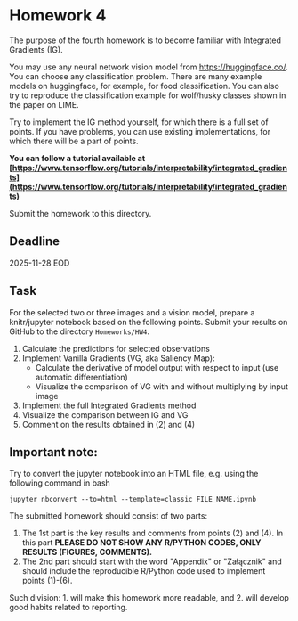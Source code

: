 # Homework 4

The purpose of the fourth homework is to become familiar with Integrated Gradients (IG). 

You may use any neural network vision model from https://huggingface.co/. 
You can choose any classification problem. 
There are many example models on huggingface, for example, for food classification.
You can also try to reproduce the classification example for wolf/husky classes shown in the paper on LIME.

Try to implement the IG method yourself, for which there is a full set of points. If you have problems, you can use existing implementations, for which there will be a part of points.

**You can follow a tutorial available at [https://www.tensorflow.org/tutorials/interpretability/integrated_gradients](https://www.tensorflow.org/tutorials/interpretability/integrated_gradients)**

Submit the homework to this directory.

## Deadline 

2025-11-28 EOD

## Task

For the selected two or three images and a vision model, prepare a knitr/jupyter notebook based on the following points.
Submit your results on GitHub to the directory `Homeworks/HW4`.

1. Calculate the predictions for selected observations
2. Implement Vanilla Gradients (VG, aka Saliency Map):
    - Calculate the derivative of model output with respect to input (use automatic differentiation)
    - Visualize the comparison of VG with and without multiplying by input image
3. Implement the full Integrated Gradients method
4. Visualize the comparison between IG and VG
5. Comment on the results obtained in (2) and (4)


## **Important note:**

Try to convert the jupyter notebook into an HTML file, e.g. using the following command in bash

```
jupyter nbconvert --to=html --template=classic FILE_NAME.ipynb
```

The submitted homework should consist of two parts:

1. The 1st part is the key results and comments from points (2) and (4). In this part **PLEASE DO NOT SHOW ANY R/PYTHON CODES, ONLY RESULTS (FIGURES, COMMENTS).**
2. The 2nd part should start with the word "Appendix" or "Załącznik" and should include the reproducible R/Python code used to implement points (1)-(6).

Such division: 1. will make this homework more readable, and 2. will develop good habits related to reporting.


